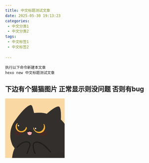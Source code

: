 ```yaml
---
title: 中文标题测试文章
date: 2025-05-30 19:13:23
categories: 
 - 中文分类1
 - 中文分类2
tags: 
 - 中文标签1
 - 中文标签2

---
```


```
执行以下命令新建本文章
hexo new 中文标题测试文章

```

## 下边有个猫猫图片 正常显示则没问题 否则有bug

![web-app-manifest-192x192](2025-05-30-中文标题测试文章/web-app-manifest-192x192.png)
